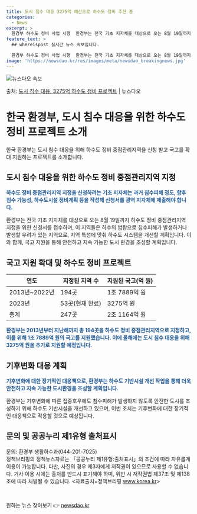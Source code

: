 ```yaml
---
title: 도시 침수 대응 3275억 예산으로 하수도 정비 추진 중
categories:
  - News
excerpt: >
  환경부 하수도 정비 사업 시행  환경부는 전국 기초 지자체를 대상으로 오는 8월 19일까지 하수도 정비 중점…
feature_text: >
  ## whereispost 실시간 뉴스 속보입니다.

  환경부 하수도 정비 사업 시행  환경부는 전국 기초 지자체를 대상으로 오는 8월 19일까지 하수도 정비 중점…
image: 'https://newsdao.kr/res/images/meta/newsdao_breakingnews.jpg'
---
```


![뉴스다오 속보](https://newsdao.kr/res/images/meta/newsdao_breakingnews.jpg)

<p>출처: <a href="https://newsdao.kr/4311" rel="dofollow">도시 침수 대응, 3275억 하수도 정비 프로젝트</a> | 뉴스다오</p>

<h1>한국 환경부, 도시 침수 대응을 위한 하수도 정비 프로젝트 소개</h1>

<p data-ke-size="size16">한국 환경부는 도시 침수 대응을 위해 하수도 정비 중점관리지역을 신청 받고 국고를 확대 지원하는 프로젝트를 소개합니다.</p>

<h2 data-ke-size="size26">도시 침수 대응을 위한 하수도 정비 중점관리지역 지정</h2>

<p><b><span style="color: #1a5490;">하수도 정비 중점관리지역 지정을 신청하려는 기초 지자체는 과거 침수피해 정도, 향후 침수 가능성, 하수도시설 정비계획 등을 작성해 신청서를 광역 지자체에 제출해야 합니다.</span></b></p>

<p>환경부는 전국 기초 지자체를 대상으로 오는 8월 19일까지 하수도 정비 중점관리지역 지정을 위한 신청서를 접수하며, 이 지역들은 하수의 범람으로 침수피해가 발생하거나 발생할 우려가 있는 지역으로, 지역 특성에 맞춰 하수도 시스템을 개선할 계획입니다. 이와 함께, 국고 지원을 통해 안전하고 지속 가능한 도시 환경을 조성할 계획입니다.</p>

<h2 data-ke-size="size26">국고 지원 확대 및 하수도 정비 프로젝트</h2>

<table>
	<thead>
		<tr>
			<th>연도</th>
			<th>지정된 지역 수</th>
			<th>지원된 국고(억 원)</th>
		</tr>
	</thead>
	<tbody>
		<tr>
			<td>2013년~2022년</td>
			<td>194곳</td>
			<td>1조 7889억 원</td>
		</tr>
		<tr>
			<td>2023년</td>
			<td>53곳(현재 완료)</td>
			<td>3275억 원</td>
		</tr>
		<tr>
			<td>총계</td>
			<td>247곳</td>
			<td>2조 1164억 원</td>
		</tr>
	</tbody>
</table>

<p><b><span style="color: #1a5490;">환경부는 2013년부터 지난해까지 총 194곳을 하수도 정비 중점관리지역으로 지정하고, 이를 위해 1조 7889억 원의 국고를 지원했습니다. 이에 올해에는 도시 침수 대응을 위해 3275억 원을 추가로 지원할 예정입니다.</span></b></p>

<h2 data-ke-size="size26">기후변화 대응 계획</h2>

<p><b><span style="color: #1a5490;">기후변화에 대한 장기적인 대응책으로, 환경부는 하수도 기반시설 개선 작업을 통해 더욱 안전하고 지속 가능한 도시환경을 조성할 계획입니다.</span></b></p>

<p>환경부는 기후변화에 따른 집중호우에도 침수피해가 발생하지 않도록 안전한 도시를 조성하기 위해 하수도 기반시설을 개선하고 있으며, 이번 조치는 기후변화에 대한 장기적인 대응책으로 작용할 것으로 예상됩니다.</p>

<h2 data-ke-size="size26">문의 및 공공누리 제1유형 출처표시</h2>

<p>문의: 환경부 생활하수과(044-201-7025)<br>
정책브리핑의 정책뉴스자료는 「공공누리 제1유형:출처표시」의 조건에 따라 자유롭게 이용이 가능합니다. 다만, 사진의 경우 제3자에게 저작권이 있으므로 사용할 수 없습니다. 기사 이용 시에는 출처를 반드시 표기해야 하며, 위반 시 저작권법 제37조 및 제138조에 따라 처벌될 수 있습니다. <자료출처=정책브리핑 <a href="https://newsdao.kr/4311">www.korea.kr</a>></p>

<p data-ke-size="size16">&nbsp;</p> 

원하는 뉴스 찾아보기 👉 <a href="https://newsdao.kr" rel="dofollow">newsdao.kr</a>



